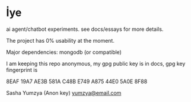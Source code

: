 # İye
ai agent/chatbot experiments. see docs/essays for more details.

The project has 0% usability at the moment.

Major dependencies: mongodb (or compatible)

I am keeping this repo anonymous, my gpg public key is in docs, gpg key fingerprint is 

8EAF 19A7 AE3B 581A C48B  E749 A875 44E0 5A0E 8F88

Sasha Yumzya (Anon key) <yumzya@email.com>

